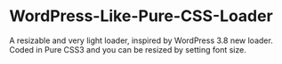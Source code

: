 WordPress-Like-Pure-CSS-Loader
==============================

  A resizable and very light loader, inspired by WordPress 3.8 new loader. Coded in Pure CSS3 and you can be resized by setting font size.
